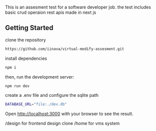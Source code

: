This is an assesment test for a software developer job. the test includes basic crud operaion rest apis made in next js

## Getting Started
clone the repository
```bash
https://github.com/iinava/virtual-modify-assesment.git
```
install dependencies
```bash
npm i
```
then, run the development server:

```bash
npm run dev

```

create a .env file and configure the sqlite path 
```bash
DATABASE_URL="file:./dev.db"
```

Open [http://localhost:3000](http://localhost:3000) with your browser to see the result.

/design for frontend design clone
/home for vms system

